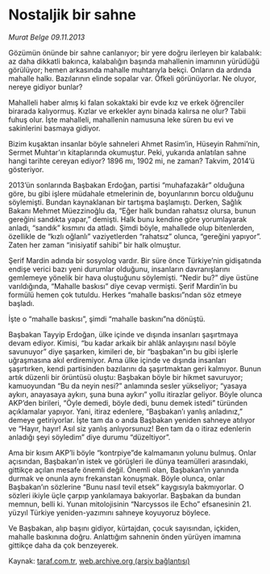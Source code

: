 # Nostaljik bir sahne

*Murat Belge 09.11.2013*

<div class="yazi"><p>Gözümün önünde bir sahne canlanıyor; bir yere doğru ilerleyen bir kalabalık: az daha dikkatli bakınca, kalabalığın başında mahallenin imamının yürüdüğü görülüyor; hemen arkasında mahalle muhtarıyla bekçi. Onların da ardında mahalle halkı. Bazılarının elinde sopalar var. Öfkeli görünüyorlar. Ne oluyor, nereye gidiyor bunlar?</p>
<p>Mahalleli haber almış ki falan sokaktaki bir evde kız ve erkek öğrenciler birarada kalıyormuş. Kızlar ve erkekler aynı binada kalırsa ne olur? Tabii fuhuş olur. İşte mahalleli, mahallenin namusuna leke süren bu evi ve sakinlerini basmaya gidiyor. </p>
<p>Bizim kuşaktan insanlar böyle sahneleri Ahmet Rasim’in, Hüseyin Rahmi’nin, Sermet Muhtar’ın kitaplarında okumuştur. Peki, yukarıda anlatılan sahne hangi tarihte cereyan ediyor? 1896 mı, 1902 mi, ne zaman? Takvim, 2014’ü gösteriyor.</p>
<p>2013’ün sonlarında Başbakan Erdoğan, partisi “muhafazakâr” olduğuna göre, bu gibi işlere müdahale etmelerinin de, boyunlarının borcu olduğunu söylemişti. Bundan kaynaklanan bir tartışma başlamıştı. Derken, Sağlık Bakanı Mehmet Müezzinoğlu da, “Eğer halk bundan rahatsız olursa, bunun gereğini sandıkta yapar,” demişti. Halk bunu kendine göre yorumlayarak anladı, “sandık” kısmını da atladı. Şimdi böyle, mahallede olup bitenlerden, özellikle de “kızlı oğlanlı” vaziyetlerden “rahatsız” olunca, “gereğini yapıyor”. Zaten her zaman “inisiyatif sahibi” bir halk olmuştur.</p>
<p>Şerif Mardin adında bir sosyolog vardır. Bir süre önce Türkiye’nin gidişatında endişe verici bazı yeni durumlar olduğunu, insanların davranışlarını gemlemeye yönelik bir hava oluştuğunu söylemişti. “Nedir bu?” diye üstüne varıldığında, “Mahalle baskısı” diye cevap vermişti. Şerif Mardin’in bu formülü hemen çok tutuldu. Herkes “mahalle baskısı”ndan söz etmeye başladı.</p>
<p>İşte o “mahalle baskısı”, şimdi “mahalle baskını”na dönüştü.</p>
<p>Başbakan Tayyip Erdoğan, ülke içinde ve dışında insanları şaşırtmaya devam ediyor. Kimisi, “bu kadar arkaik bir ahlâk anlayışını nasıl böyle savunuyor” diye şaşarken, kimileri de, bir “başbakan”ın bu gibi işlerle uğraşmasına akıl erdiremiyor. Ama ülke içinde ve dışında insanları şaşırtırken, kendi partisinden bazılarını da şaşırtmaktan geri kalmıyor. Bunun artık düzenli bir örüntüsü oluştu: Başbakan böyle bir hikmet savuruyor; kamuoyundan “Bu da neyin nesi?” anlamında sesler yükseliyor; “yasaya aykırı, anayasaya aykırı, şuna buna aykırı” yollu itirazlar geliyor. Böyle olunca AKP’den birileri, “Öyle demedi, böyle dedi, bunu demek istedi” türünden açıklamalar yapıyor. Yani, itiraz edenlere, “Başbakan’ı yanlış anladınız,” demeye getiriyorlar. İşte tam da o anda Başbakan yeniden sahneye atılıyor ve “Hayır, hayır! Asıl siz yanlış anlıyorsunuz! Ben tam da o itiraz edenlerin anladığı şeyi söyledim” diye durumu “düzeltiyor”. </p>
<p>Ama bir kısım AKP’li böyle “kontrpiye”de kalmamanın yolunu bulmuş. Onlar açısından, Başbakan’ın istek ve görüşleri ile dünya teamülleri arasındaki, gittikçe açılan mesafe önemli değil. Önemli olan, Başbakan’ın yanında durmak ve onunla aynı frekanstan konuşmak. Böyle olunca, onlar Başbakan’ın sözlerine “Bunu nasıl tevil etsek” kaygısıyla bakmıyorlar. O sözleri ikiyle üçle çarpıp yankılamaya bakıyorlar. Başbakan da bundan memnun, belli ki. Yunan mitolojisinin “Narcyssos ile Echo” efsanesinin 21. yüzyıl Türkiye yeniden-yazımını sahneye koyuyoruz böylece.</p>
<p>Ve Başbakan, alıp başını gidiyor, kürtajdan, çocuk sayısından, içkiden, mahalle baskınına doğru. Anlattığım sahnenin önden yürüyen imamına gittikçe daha da çok benzeyerek.</p>
</div>

Kaynak: [taraf.com.tr](http://www.taraf.com.tr/murat-belge/makale-nostaljik-bir-sahne.htm), [web.archive.org (arşiv bağlantısı)](http://web.archive.org/web/20131109010224/http://www.taraf.com.tr/murat-belge/makale-nostaljik-bir-sahne.htm)
